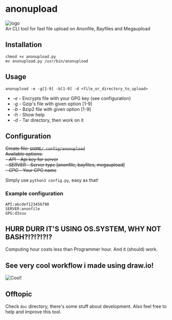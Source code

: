 # anonupload
![logo](https://raw.githubusercontent.com/d3suu/anonupload/dev/doc/pixil-frame-0.png)<br />
An CLI tool for fast file upload on Anonfile, Bayfiles and Megaupload

## Installation
`chmod +x anonupload.py`<br />
`mv anonupload.py /usr/bin/anonupload`

## Usage
`anonupload -e -g[1-9] -b[1-9] -d <file_or_directory_to_upload>`<br />
 - _-e_   - Encrypts file with your GPG key (see configuration)
 - _-g_   - Gzip's file with given option [1-9]
 - _-b_   - Bzip2 file with given option [1-9]
 - _-h_   - Show help
 - _-d_   - Tar directory, then work on it
 
## Configuration
~~Create file: `$HOME/.config/anonupload`~~<br />
~~Available options:~~<br />
 ~~- _API_ - Api key for server~~<br />
 ~~- _SERVER_ - Server type [anonfile, bayfiles, megaupload]~~<br />
 ~~- _GPG_ - Your GPG name~~<br />
 
 Simply use `python3 config.py`, easy as that!

### Example configuration
`API:abcdef123456790`<br />
`SERVER:anonfile`<br />
`GPG:d3suu`

## HURR DURR IT'S USING OS.SYSTEM, WHY NOT BASH?!?!?!?!?
Computing hour costs less than Programmer hour. And it (should) work.

## See very cool workflow i made using draw.io!
![Cool!](https://raw.githubusercontent.com/d3suu/anonupload/dev/doc/Anonupload%20workflow.png)

## Offtopic
Check `doc` directory, there's some stuff about development. Also feel free to help and improve this tool.
